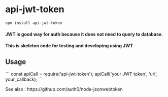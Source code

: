 # api-jwt-token
``` 
npm install api-jwt-token
```

<h4> JWT is good way for auth because it does not need to query to database. </h4>
<h4> This is skeleton code for testing and developing using JWT </h4>


<h2> Usage </h2>
```
const apiCall = require('api-jwt-token');
apiCall('your JWT token', 'url', your_callback);
```

<p> See also : https://github.com/auth0/node-jsonwebtoken </p>
